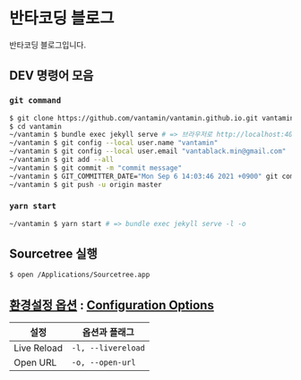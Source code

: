 # 반타코딩 블로그

반타코딩 블로그입니다.

## DEV 명령어 모음

### `git command`

```bash
$ git clone https://github.com/vantamin/vantamin.github.io.git vantamin
$ cd vantamin
~/vantamin $ bundle exec jekyll serve # => 브라우저로 http://localhost:4000 에 접속
~/vantamin $ git config --local user.name "vantamin"
~/vantamin $ git config --local user.email "vantablack.min@gmail.com"
~/vantamin $ git add --all
~/vantamin $ git commit -m "commit message"
~/vantamin $ GIT_COMMITTER_DATE="Mon Sep 6 14:03:46 2021 +0900" git commit --amend --no-edit --date "Mon Sep 6 14:03:46 2021 +0900"
~/vantamin $ git push -u origin master
```

### `yarn start`

```bash
~/vantamin $ yarn start # => bundle exec jekyll serve -l -o
```

## Sourcetree 실행

```bash
$ open /Applications/Sourcetree.app
```

## [환경설정 옵션](http://jekyllrb-ko.github.io/docs/configuration/options/) : [Configuration Options](https://jekyllrb.com/docs/configuration/options/)

| 설정        | 옵션과 플래그      |
| ----------- | ------------------ |
| Live Reload | `-l, --livereload` |
| Open URL    | `-o, --open-url`   |
